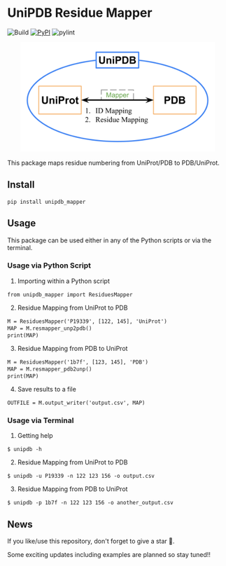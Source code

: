 # UniPDB Residue Mapper 
![Build](https://img.shields.io/github/actions/workflow/status/HrishiDhondge/unipdb_mapper/pylint.yml?branch=main)
[![PyPI](https://img.shields.io/pypi/v/unipdb_mapper?logo=pypi)](https://pypi.org/project/unipdb-mapper)
![pylint](https://img.shields.io/badge/PyLint-9.65-yellow?logo=python&logoColor=white)

<p align="center"><img src="https://github.com/HrishiDhondge/unipdb_mapper/raw/main/docs/logo.png" height="250"/></p>

This package maps residue numbering from UniProt/PDB to PDB/UniProt. 

## Install

```
pip install unipdb_mapper
```

## Usage
This package can be used either in any of the Python scripts or via the terminal. 

### Usage via Python Script

1. Importing within a Python script
```
from unipdb_mapper import ResiduesMapper
```

2. Residue Mapping from UniProt to PDB
```
M = ResiduesMapper('P19339', [122, 145], 'UniProt')
MAP = M.resmapper_unp2pdb()
print(MAP)
```

3. Residue Mapping from PDB to UniProt
```
M = ResiduesMapper('1b7f', [123, 145], 'PDB')
MAP = M.resmapper_pdb2unp()
print(MAP)
```

4. Save results to a file
```
OUTFILE = M.output_writer('output.csv', MAP)
```

### Usage via Terminal
1. Getting help

```
$ unipdb -h
```

2. Residue Mapping from UniProt to PDB
```
$ unipdb -u P19339 -n 122 123 156 -o output.csv
```

3. Residue Mapping from PDB to UniProt
```
$ unipdb -p 1b7f -n 122 123 156 -o another_output.csv
```


## News
If you like/use this repository, don't forget to give a star 🌟.

Some exciting updates including examples are planned so stay tuned!!
